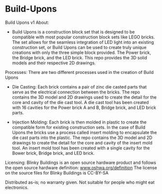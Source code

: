 # Build-Upons
Build Upons v1
About:  
- Build Upons is a construction block set that is designed to be compatible with most popular 
construction block sets like LEGO bricks. The set allows for the seamless integration of LED 
light into an existing construction set, or Build Upons can be used to create truly unique 
creations with only the three simple block provided. The Power brick, the Bridge brick, and 
the LED brick. This repo provides the 3D solid models and their respective 2D drawings. 

Processes:
There are two different processes used in the creation of Build Upons

 - Die Casting:
	Each brick contains a pair of zinc die casted parts that serve as the electrical connection between the bricks.
	The repo contains the 3D model and 2D drawings used to create the detail for the core and cavity of the die cast tool.
	A die cast tool has been created with 16 cavities for the Power brick A and B, Bridge brick, and LED brick parts.
	
 - Injection Molding:
	Each brick is then molded in plastic to create the compatible form for existing construction sets. In the case of Build Upons
	the bricks use a process called insert molding to encapsulate the die cast parts into the plastic.
	The repo contains the 3D model and 2D drawings to create the detail for the core and cavity of the insert mold tool.
	An insert mold tool has been created with a single cavity for the Bower brick, Bridge brick, and LED brick.

Licensing: 
Blinky Buildings is an open source hardware product and follows the open source hardware definition: www.oshwa.org/definition
The license on the source files for Blinky Buildings is CC-BY-SA

Distributed as-is; no warranty given. Not suitable for people who might eat electronics. 
